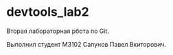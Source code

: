 # devtools_lab2

Вторая лабораторная рбота по Git.

Выполнил студент M3102 Сапунов Павел Вкиторович.
